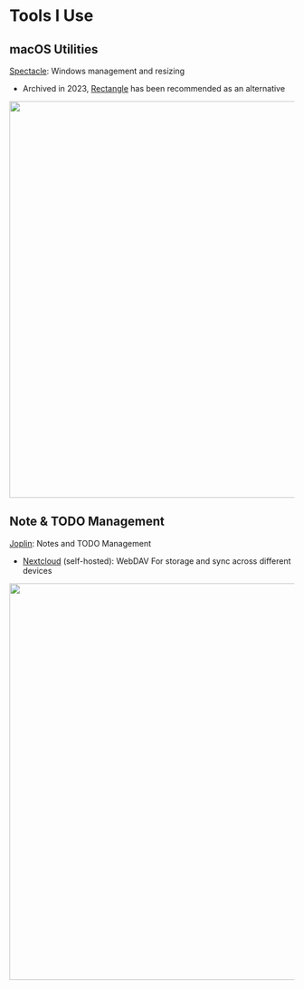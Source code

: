 # Tools I Use

## macOS Utilities

[Spectacle](https://github.com/eczarny/spectacle): Windows management and resizing
- Archived in 2023, [Rectangle](https://github.com/rxhanson/Rectangle) has been recommended as an alternative

<img width="700" src="https://github.com/paradite/tools/assets/1209810/6959b877-e566-48e3-ad20-6b6fa6ff232f">

## Note & TODO Management

[Joplin](https://joplinapp.org/): Notes and TODO Management
- [Nextcloud](https://nextcloud.com/) (self-hosted): WebDAV For storage and sync across different devices

<img width="700" src="https://github.com/paradite/tools/assets/1209810/6ee20688-4bee-4005-851c-0d49e868f0e9">
